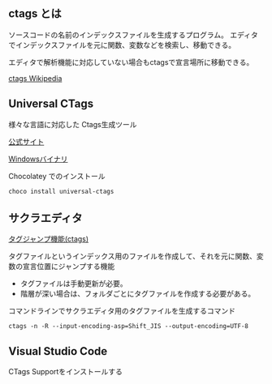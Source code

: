 ## ctags とは

ソースコードの名前のインデックスファイルを生成するプログラム。
エディタでインデックスファイルを元に関数、変数などを検索し、移動できる。

エディタで解析機能に対応していない場合もctagsで宣言場所に移動できる。

[ctags Wikipedia](https://ja.wikipedia.org/wiki/Ctags)

## Universal CTags

様々な言語に対応した Ctags生成ツール

[公式サイト](https://ctags.io/)

[Windowsバイナリ](https://github.com/universal-ctags/ctags-win32/releases)

Chocolatey でのインストール
```
choco install universal-ctags
```

## サクラエディタ

[タグジャンプ機能(ctags)](https://sakura-editor.github.io/help/HLP000278.html)

タグファイルというインデックス用のファイルを作成して、それを元に関数、変数の宣言位置にジャンプする機能

- タグファイルは手動更新が必要。
- 階層が深い場合は、フォルダごとにタグファイルを作成する必要がある。

コマンドラインでサクラエディタ用のタグファイルを生成するコマンド

```
ctags -n -R --input-encoding-asp=Shift_JIS --output-encoding=UTF-8
```

## Visual Studio Code

CTags Supportをインストールする
